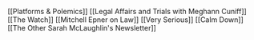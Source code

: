 [[Platforms & Polemics]]
[[Legal Affairs and Trials with Meghann Cuniff]]
[[The Watch]]
[[Mitchell Epner on Law]]
[[Very Serious]]
[[Calm Down]]
[[The Other Sarah McLaughlin's Newsletter]]
